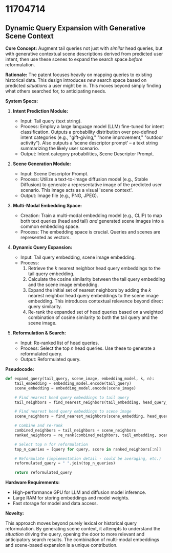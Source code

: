 # 11704714

## Dynamic Query Expansion with Generative Scene Context

**Core Concept:** Augment tail queries not just with *similar* head queries, but with generative contextual scene descriptions derived from predicted user intent, then use these scenes to expand the search space *before* reformulation.

**Rationale:** The patent focuses heavily on mapping queries to existing historical data. This design introduces *new* search space based on predicted *situations* a user might be in. This moves beyond simply finding what others searched for, to anticipating needs.

**System Specs:**

1.  **Intent Prediction Module:**
    *   Input: Tail query (text string).
    *   Process: Employ a large language model (LLM) fine-tuned for intent classification.  Outputs a probability distribution over pre-defined intent categories (e.g., "gift-giving," "home improvement," "outdoor activity"). Also outputs a ‘scene descriptor prompt’ – a text string summarizing the likely user scenario.
    *   Output: Intent category probabilities, Scene Descriptor Prompt.

2.  **Scene Generation Module:**
    *   Input: Scene Descriptor Prompt.
    *   Process: Utilize a text-to-image diffusion model (e.g., Stable Diffusion) to generate a representative image of the predicted user scenario. This image acts as a visual 'scene context'.
    *   Output: Image file (e.g., PNG, JPEG).

3.  **Multi-Modal Embedding Space:**
    *   Creation:  Train a multi-modal embedding model (e.g., CLIP) to map both text queries (head and tail) *and* generated scene images into a common embedding space.
    *   Process: The embedding space is crucial.  Queries and scenes are represented as vectors.

4.  **Dynamic Query Expansion:**
    *   Input: Tail query embedding, scene image embedding.
    *   Process:
        1.  Retrieve the *k* nearest neighbor head query embeddings to the tail query embedding.
        2.  Calculate the cosine similarity between the tail query embedding and the scene image embedding.
        3.  Expand the initial set of nearest neighbors by adding the *k* nearest neighbor head query embeddings to the scene image embedding.  This introduces contextual relevance beyond direct query similarity.
        4.  Re-rank the expanded set of head queries based on a weighted combination of cosine similarity to both the tail query and the scene image.

5.  **Reformulation & Search:**
    *   Input: Re-ranked list of head queries.
    *   Process: Select the top *n* head queries.  Use these to generate a reformulated query.
    *   Output: Reformulated query.

**Pseudocode:**

```python
def expand_query(tail_query, scene_image, embedding_model, k, n):
    tail_embedding = embedding_model.encode(tail_query)
    scene_embedding = embedding_model.encode(scene_image)

    # Find nearest head query embeddings to tail query
    tail_neighbors = find_nearest_neighbors(tail_embedding, head_query_embeddings, k)

    # Find nearest head query embeddings to scene image
    scene_neighbors = find_nearest_neighbors(scene_embedding, head_query_embeddings, k)

    # Combine and re-rank
    combined_neighbors = tail_neighbors + scene_neighbors
    ranked_neighbors = re_rank(combined_neighbors, tail_embedding, scene_embedding)

    # Select top n for reformulation
    top_n_queries = [query for query, score in ranked_neighbors[:n]]

    # Reformulate (implementation detail - could be averaging, etc.)
    reformulated_query = " ".join(top_n_queries)

    return reformulated_query
```

**Hardware Requirements:**

*   High-performance GPU for LLM and diffusion model inference.
*   Large RAM for storing embeddings and model weights.
*   Fast storage for model and data access.

**Novelty:**

This approach moves beyond purely lexical or historical query reformulation.  By generating scene context, it attempts to understand the *situation* driving the query, opening the door to more relevant and anticipatory search results. The combination of multi-modal embeddings and scene-based expansion is a unique contribution.